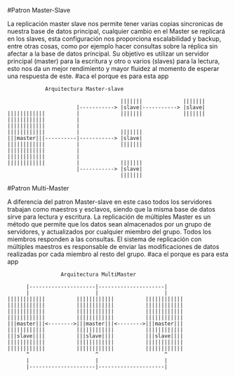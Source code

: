 #Patron Master-Slave

La replicación master slave nos permite tener varias copias sincronicas de nuestra base de datos principal,
cualquier cambio en el Master se replicará en los slaves, esta configuración nos proporciona escalabilidad y backup, entre otras cosas, como por ejemplo hacer consultas sobre la réplica sin afectar a la base de datos principal.
Su objetivo es utilizar un servidor principal (master) para la escritura y otro o varios (slaves) para la lectura,
esto nos da un mejor rendimiento y mayor fluidez al momento de esperar una respuesta de este. 
#aca el porque es para esta app

                                               
                Arquitectura Master-slave
                                                               
                                        |||||||             |||||||                      
                          |-----------> |slave|-----------> |slave|                
    ||||||||||||          |             |||||||             |||||||                      
    ||||||||||||          |                                                                                         
    ||||||||||||          |                                                                                            
    ||||||||||||          |             |||||||                                                                       
    |||master|||----------|-----------> |slave|                                                                       
    ||||||||||||          |             |||||||                                                                        
    ||||||||||||          |                                                                 
    ||||||||||||          |                                                                 
    ||||||||||||          |             |||||||                                                       
                          |-----------> |slave| 
                                        |||||||    




#Patron Multi-Master

A diferencia del patron Master-slave en este caso todos los servidores trabajan como maestros y esclavos,
siendo que la misma base de datos sirve para lectura y escritura.
La replicación de múltiples Master es un método que permite que los datos sean almacenados por un grupo de servidores, y actualizados por cualquier miembro del grupo. Todos los miembros responden a las consultas. El sistema de replicación con múltiples maestros es responsable de enviar las modificaciones de datos realizadas por cada miembro al resto del grupo.
#aca el porque es para esta app



                     Arquitectura MultiMaster

          |---------------------|---------------------|                              
          |                     |                     |                                                              
    ||||||||||||          ||||||||||||          ||||||||||||                                                       
    ||||||||||||          ||||||||||||          ||||||||||||                                      
    ||||||||||||          ||||||||||||          ||||||||||||                                    
    ||||||||||||          ||||||||||||          ||||||||||||                                             
    |||master|||<-------->|||master|||<-------->|||master|||                                                       
    ||||||||||||          ||||||||||||          ||||||||||||                                                
    |||slave||||          |||slave||||          |||slave||||                                             
    ||||||||||||          ||||||||||||          ||||||||||||                                             
    ||||||||||||          ||||||||||||          ||||||||||||                                                   
          ^                     ^                     ^
          |                     |                     |
          |---------------------|---------------------|
